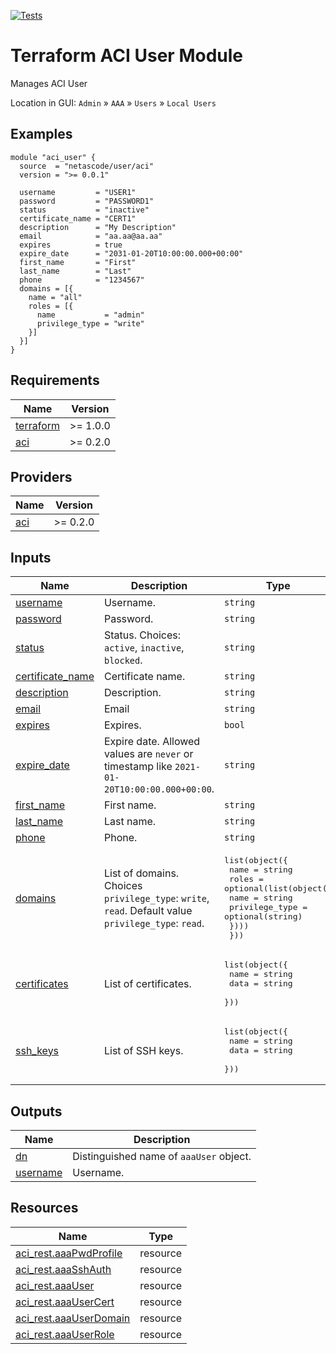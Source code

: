<!-- BEGIN_TF_DOCS -->
[![Tests](https://github.com/netascode/terraform-aci-user/actions/workflows/test.yml/badge.svg)](https://github.com/netascode/terraform-aci-user/actions/workflows/test.yml)

# Terraform ACI User Module

Manages ACI User

Location in GUI:
`Admin` » `AAA` » `Users` » `Local Users`

## Examples

```hcl
module "aci_user" {
  source  = "netascode/user/aci"
  version = ">= 0.0.1"

  username         = "USER1"
  password         = "PASSWORD1"
  status           = "inactive"
  certificate_name = "CERT1"
  description      = "My Description"
  email            = "aa.aa@aa.aa"
  expires          = true
  expire_date      = "2031-01-20T10:00:00.000+00:00"
  first_name       = "First"
  last_name        = "Last"
  phone            = "1234567"
  domains = [{
    name = "all"
    roles = [{
      name           = "admin"
      privilege_type = "write"
    }]
  }]
}

```

## Requirements

| Name | Version |
|------|---------|
| <a name="requirement_terraform"></a> [terraform](#requirement\_terraform) | >= 1.0.0 |
| <a name="requirement_aci"></a> [aci](#requirement\_aci) | >= 0.2.0 |

## Providers

| Name | Version |
|------|---------|
| <a name="provider_aci"></a> [aci](#provider\_aci) | >= 0.2.0 |

## Inputs

| Name | Description | Type | Default | Required |
|------|-------------|------|---------|:--------:|
| <a name="input_username"></a> [username](#input\_username) | Username. | `string` | n/a | yes |
| <a name="input_password"></a> [password](#input\_password) | Password. | `string` | n/a | yes |
| <a name="input_status"></a> [status](#input\_status) | Status. Choices: `active`, `inactive`, `blocked`. | `string` | `"active"` | no |
| <a name="input_certificate_name"></a> [certificate\_name](#input\_certificate\_name) | Certificate name. | `string` | `""` | no |
| <a name="input_description"></a> [description](#input\_description) | Description. | `string` | `""` | no |
| <a name="input_email"></a> [email](#input\_email) | Email | `string` | `""` | no |
| <a name="input_expires"></a> [expires](#input\_expires) | Expires. | `bool` | `false` | no |
| <a name="input_expire_date"></a> [expire\_date](#input\_expire\_date) | Expire date. Allowed values are `never` or timestamp like `2021-01-20T10:00:00.000+00:00`. | `string` | `"never"` | no |
| <a name="input_first_name"></a> [first\_name](#input\_first\_name) | First name. | `string` | `""` | no |
| <a name="input_last_name"></a> [last\_name](#input\_last\_name) | Last name. | `string` | `""` | no |
| <a name="input_phone"></a> [phone](#input\_phone) | Phone. | `string` | `""` | no |
| <a name="input_domains"></a> [domains](#input\_domains) | List of domains. Choices `privilege_type`: `write`, `read`. Default value `privilege_type`: `read`. | <pre>list(object({<br>    name = string<br>    roles = optional(list(object({<br>      name           = string<br>      privilege_type = optional(string)<br>    })))<br>  }))</pre> | `[]` | no |
| <a name="input_certificates"></a> [certificates](#input\_certificates) | List of certificates. | <pre>list(object({<br>    name = string<br>    data = string<br>  }))</pre> | `[]` | no |
| <a name="input_ssh_keys"></a> [ssh\_keys](#input\_ssh\_keys) | List of SSH keys. | <pre>list(object({<br>    name = string<br>    data = string<br>  }))</pre> | `[]` | no |

## Outputs

| Name | Description |
|------|-------------|
| <a name="output_dn"></a> [dn](#output\_dn) | Distinguished name of `aaaUser` object. |
| <a name="output_username"></a> [username](#output\_username) | Username. |

## Resources

| Name | Type |
|------|------|
| [aci_rest.aaaPwdProfile](https://registry.terraform.io/providers/netascode/aci/latest/docs/resources/rest) | resource |
| [aci_rest.aaaSshAuth](https://registry.terraform.io/providers/netascode/aci/latest/docs/resources/rest) | resource |
| [aci_rest.aaaUser](https://registry.terraform.io/providers/netascode/aci/latest/docs/resources/rest) | resource |
| [aci_rest.aaaUserCert](https://registry.terraform.io/providers/netascode/aci/latest/docs/resources/rest) | resource |
| [aci_rest.aaaUserDomain](https://registry.terraform.io/providers/netascode/aci/latest/docs/resources/rest) | resource |
| [aci_rest.aaaUserRole](https://registry.terraform.io/providers/netascode/aci/latest/docs/resources/rest) | resource |
<!-- END_TF_DOCS -->